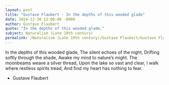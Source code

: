 ```yaml
---
layout: post
title: "Gustave Flaubert - In the depths of this wooded glade"
date: 2024-12-30 12:00:00 -0000
author: Gustave Flaubert
quote: "In the depths of this wooded glade,"
subject: Naturalism (Late 19th century)
permalink: /Naturalism (Late 19th century)/Gustave Flaubert/Gustave Flaubert - In the depths of this wooded glade
---
```


In the depths of this wooded glade,
The silent echoes of the night,
Drifting softly through the shade,
Awake my mind to nature’s might.
The moonbeams weave a silver thread,
Upon the lake so vast and clear,
I walk where restless spirits tread,
And find my heart has nothing to fear.


- Gustave Flaubert
